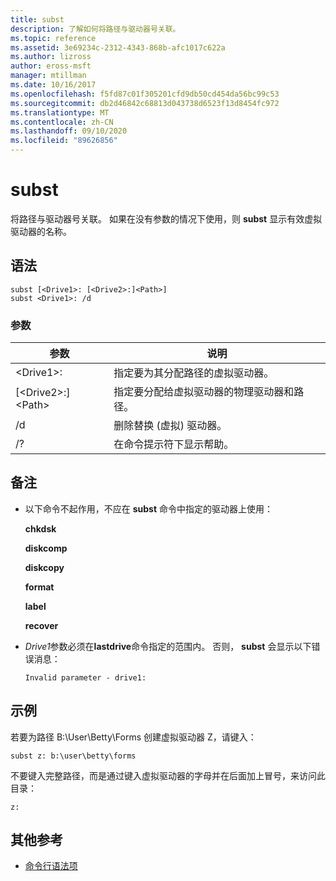 ```yaml
---
title: subst
description: 了解如何将路径与驱动器号关联。
ms.topic: reference
ms.assetid: 3e69234c-2312-4343-868b-afc1017c622a
ms.author: lizross
author: eross-msft
manager: mtillman
ms.date: 10/16/2017
ms.openlocfilehash: f5fd87c01f305201cfd9db50cd454da56bc99c53
ms.sourcegitcommit: db2d46842c68813d043738d6523f13d8454fc972
ms.translationtype: MT
ms.contentlocale: zh-CN
ms.lasthandoff: 09/10/2020
ms.locfileid: "89626856"
---
```

# <a name="subst"></a>subst



将路径与驱动器号关联。 如果在没有参数的情况下使用，则 **subst** 显示有效虚拟驱动器的名称。



## <a name="syntax"></a>语法

```
subst [<Drive1>: [<Drive2>:]<Path>]
subst <Drive1>: /d
```

### <a name="parameters"></a>参数

|参数|说明|
|---------|-----------|
|\<Drive1>:|指定要为其分配路径的虚拟驱动器。|
|[\<Drive2>:]\<Path>|指定要分配给虚拟驱动器的物理驱动器和路径。|
|/d|删除替换 (虚拟) 驱动器。|
|/?|在命令提示符下显示帮助。|

## <a name="remarks"></a>备注

-   以下命令不起作用，不应在 **subst** 命令中指定的驱动器上使用：

    **chkdsk**

    **diskcomp**

    **diskcopy**

    **format**

    **label**

    **recover**
-   *Drive1*参数必须在**lastdrive**命令指定的范围内。 否则， **subst** 会显示以下错误消息：

    `Invalid parameter - drive1:`

## <a name="examples"></a><a name="BKMK_examples"></a>示例

若要为路径 B:\User\Betty\Forms 创建虚拟驱动器 Z，请键入：
```
subst z: b:\user\betty\forms
```
不要键入完整路径，而是通过键入虚拟驱动器的字母并在后面加上冒号，来访问此目录：
```
z:
```

## <a name="additional-references"></a>其他参考

- [命令行语法项](command-line-syntax-key.md)